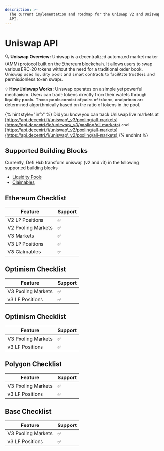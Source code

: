 ```yaml
---
description: >-
  The current implementation and roadmap for the Uniswap V2 and Uniswap V3 rest
  API.
---
```


# Uniswap API

🔍 **Uniswap Overview:** Uniswap is a decentralized automated market maker (AMM) protocol built on the Ethereum blockchain. It allows users to swap various ERC-20 tokens without the need for a traditional order book. Uniswap uses liquidity pools and smart contracts to facilitate trustless and permissionless token swaps.

💡 **How Uniswap Works:** Uniswap operates on a simple yet powerful mechanism. Users can trade tokens directly from their wallets through liquidity pools. These pools consist of pairs of tokens, and prices are determined algorithmically based on the ratio of tokens in the pool.

{% hint style="info" %}
Did you know you can track Uniswap live markets at [https://api.decentri.fi/uniswap\_v3/pooling/all-markets](https://api.decentri.fio/uniswap\_v3/pooling/all-markets) and [https://api.decentri.fi/uniswap\_v2/pooling/all-markets](https://api.decentri.fi/uniswap\_v2/pooling/all-markets)
{% endhint %}

## Supported Building Blocks

Currently, Defi Hub transform uniswap (v2 and v3) in the following supported building blocks

* [Liquidity Pools](../../api-endpoints/liquidity-pools/)
* [Claimables](../../api-endpoints/claimables/)

## Ethereum Checklist&#x20;

| Feature            | Support |
| ------------------ | ------- |
| V2 LP Positions    | ✅       |
| V2 Pooling Markets | ✅       |
| V3 Markets         | ✅       |
| V3 LP Positions    | ✅       |
| V3 Claimables      | ✅       |

## Optimism Checklist&#x20;

| Feature            | Support |
| ------------------ | ------- |
| V3 Pooling Markets | ✅       |
| v3 LP Positions    | ✅       |

## Optimism Checklist&#x20;

| Feature            | Support |
| ------------------ | ------- |
| V3 Pooling Markets | ✅       |
| v3 LP Positions    | ✅       |

## Polygon Checklist&#x20;

| Feature            | Support |
| ------------------ | ------- |
| V3 Pooling Markets | ✅       |
| v3 LP Positions    | ✅       |

## Base Checklist&#x20;

| Feature            | Support |
| ------------------ | ------- |
| V3 Pooling Markets | ✅       |
| v3 LP Positions    | ✅       |
